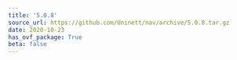 ```yaml
---
title: '5.0.8'
source_url: https://github.com/Uninett/nav/archive/5.0.8.tar.gz
date: 2020-10-23
has_ovf_package: True
beta: false
---
```

